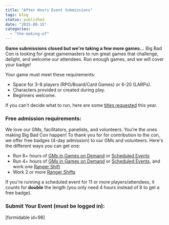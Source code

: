 ```yaml
---
title: "After Hours Event Submissions"
tags: blog
status: published
date: "2015-08-15"
categories: 
  - "the-making-of"
---
```


**Game submissions closed but we're taking a few more games...** Big Bad Con is looking for great gamemasters to run great games that challenge, delight, and welcome our attendees. Run enough games, and we will cover your badge!

Your game must meet these requirements:

- Space for 3-8 players (RPG/Board/Card Games) or 6-20 (LARPs).
- Characters provided or created during play.
- Beginners welcome.

If you can't decide what to run, here are some [titles requested](https://docs.google.com/spreadsheets/d/1H6ubvijPaDCY9nTfPsNuppYAByhxm16Rr4hZwzog3Rs/edit?usp=sharing) this year.

### Free admission requirements:

We love our GMs, facilitators, panelists, and volunteers. You’re the ones making Big Bad Con happen! To thank you for for contribution to the con, we offer free badges (4-day admission) to our GMs and volunteers. Here's the different ways you can get one:

- Run 8+ hours of [GMs in Games on Demand](/volunteer/be-a-god/) or [Scheduled Events](/volunteer/run-an-event)
- Run 4+ hours of [GMs in Games on Demand](/volunteer/be-a-god/) or [Scheduled Events](/volunteer/run-an-event), and work one [Ranger Shift](https://www.bigbadcon.com/volunteer/join-the-rangers/)
- Work 2 or more [Ranger Shifts](https://www.bigbadcon.com/volunteer/join-the-rangers/)

If you're running a scheduled event for 11 or more players/attendees, it counts for **double** the length (you only need 4 hours instead of 8 to get a free badge).

### Submit Your Event (must be logged in):

\[formidable id=98\]
